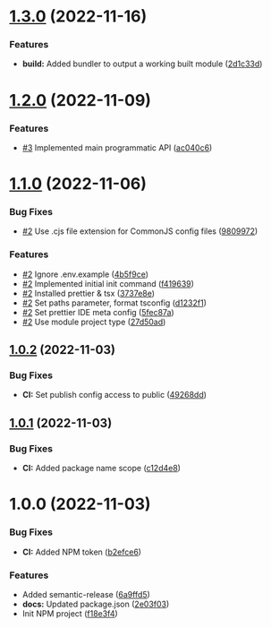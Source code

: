 # [1.3.0](https://github.com/mkayander/easyenv/compare/v1.2.0...v1.3.0) (2022-11-16)


### Features

* **build:** Added bundler to output a working built module ([2d1c33d](https://github.com/mkayander/easyenv/commit/2d1c33de84365f6896ad2b8932827801708388e0))

# [1.2.0](https://github.com/mkayander/easyenv/compare/v1.1.0...v1.2.0) (2022-11-09)


### Features

* [#3](https://github.com/mkayander/easyenv/issues/3) Implemented main programmatic API ([ac040c6](https://github.com/mkayander/easyenv/commit/ac040c6dfe28d9b5167fc7ff541338a60b772b48))

# [1.1.0](https://github.com/mkayander/easyenv/compare/v1.0.2...v1.1.0) (2022-11-06)


### Bug Fixes

* [#2](https://github.com/mkayander/easyenv/issues/2) Use .cjs file extension for CommonJS config files ([9809972](https://github.com/mkayander/easyenv/commit/98099725033176292eef338c791fe4d928feb619))


### Features

* [#2](https://github.com/mkayander/easyenv/issues/2) Ignore .env.example ([4b5f9ce](https://github.com/mkayander/easyenv/commit/4b5f9ce8bb104aad57387725256a6db156efe15e))
* [#2](https://github.com/mkayander/easyenv/issues/2) Implemented initial init command ([f419639](https://github.com/mkayander/easyenv/commit/f41963990e8c56f1bc57b48b8a752a1d0dc6833a))
* [#2](https://github.com/mkayander/easyenv/issues/2) Installed prettier & tsx ([3737e8e](https://github.com/mkayander/easyenv/commit/3737e8e666975265260f28c47e3ad4f300865108))
* [#2](https://github.com/mkayander/easyenv/issues/2) Set paths parameter, format tsconfig ([d1232f1](https://github.com/mkayander/easyenv/commit/d1232f151aa15d868c3122e537e375d7fb521a95))
* [#2](https://github.com/mkayander/easyenv/issues/2) Set prettier IDE meta config ([5fec87a](https://github.com/mkayander/easyenv/commit/5fec87ae4f7866387aba3bcceb2524f9c4d52298))
* [#2](https://github.com/mkayander/easyenv/issues/2) Use module project type ([27d50ad](https://github.com/mkayander/easyenv/commit/27d50addc6cb82879db77b2ef6a09e3249d660a9))

## [1.0.2](https://github.com/mkayander/easyenv/compare/v1.0.1...v1.0.2) (2022-11-03)


### Bug Fixes

* **CI:** Set publish config access to public ([49268dd](https://github.com/mkayander/easyenv/commit/49268dd6d8ef6d4a3a76b4ecd970781f5f402508))

## [1.0.1](https://github.com/mkayander/easyenv/compare/v1.0.0...v1.0.1) (2022-11-03)


### Bug Fixes

* **CI:** Added package name scope ([c12d4e8](https://github.com/mkayander/easyenv/commit/c12d4e826e4fb47d34dc08bad48b56526aac3ea1))

# 1.0.0 (2022-11-03)


### Bug Fixes

* **CI:** Added NPM token ([b2efce6](https://github.com/mkayander/easyenv/commit/b2efce624887a6361fead7604a47abaa7619d7d3))


### Features

* Added semantic-release ([6a9ffd5](https://github.com/mkayander/easyenv/commit/6a9ffd5e83750d066b6f31b6258cab704c61278d))
* **docs:** Updated package.json ([2e03f03](https://github.com/mkayander/easyenv/commit/2e03f03c04d99382c3626890f836e001e0e6a5e8))
* Init NPM project ([f18e3f4](https://github.com/mkayander/easyenv/commit/f18e3f4d994611f27ed7892298060c5a19b0063b))
